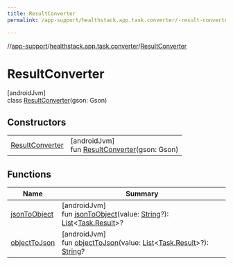 ```yaml
---
title: ResultConverter
permalink: /app-support/healthstack.app.task.converter/-result-converter/index.html

---
```

//[app-support](/app-support.html)/[healthstack.app.task.converter](../index.html)/[ResultConverter](index.html)



# ResultConverter



[androidJvm]\
class [ResultConverter](index.html)(gson: Gson)



## Constructors


| | |
|---|---|
| [ResultConverter](-result-converter.html) | [androidJvm]<br>fun [ResultConverter](-result-converter.html)(gson: Gson) |


## Functions


| Name | Summary |
|---|---|
| [jsonToObject](json-to-object.html) | [androidJvm]<br>fun [jsonToObject](json-to-object.html)(value: [String](https://kotlinlang.org/api/latest/jvm/stdlib/kotlin/-string/index.html)?): [List](https://kotlinlang.org/api/latest/jvm/stdlib/kotlin.collections/-list/index.html)&lt;[Task.Result](../../healthstack.app.task.entity/-task/-result/index.html)&gt;? |
| [objectToJson](object-to-json.html) | [androidJvm]<br>fun [objectToJson](object-to-json.html)(value: [List](https://kotlinlang.org/api/latest/jvm/stdlib/kotlin.collections/-list/index.html)&lt;[Task.Result](../../healthstack.app.task.entity/-task/-result/index.html)&gt;?): [String](https://kotlinlang.org/api/latest/jvm/stdlib/kotlin/-string/index.html)? |

